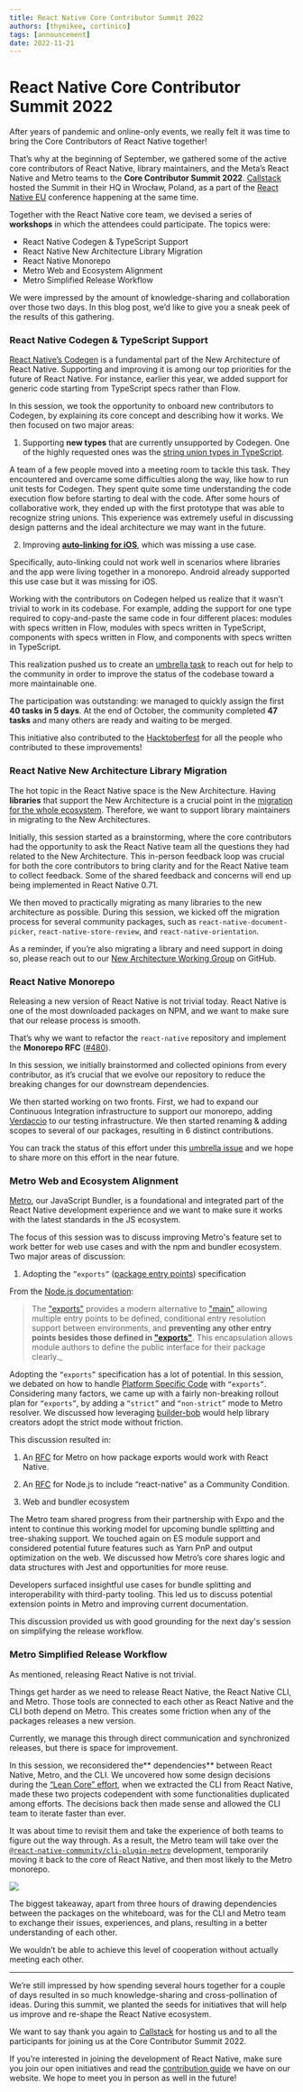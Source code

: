 ```yaml
---
title: React Native Core Contributor Summit 2022
authors: [thymikee, cortinico]
tags: [announcement]
date: 2022-11-21
---
```


# React Native Core Contributor Summit 2022

After years of pandemic and online-only events, we really felt it was time to bring the Core Contributors of React Native together!

That’s why at the beginning of September, we gathered some of the active core contributors of React Native, library maintainers, and the Meta’s React Native and Metro teams to the **Core Contributor Summit 2022**. [Callstack](https://www.callstack.com/) hosted the Summit in their HQ in Wrocław, Poland, as a part of the [React Native EU](https://www.react-native.eu/) conference happening at the same time.

Together with the React Native core team, we devised a series of **workshops** in which the attendees could participate. The topics were:

- ​​React Native Codegen & TypeScript Support
- ​​React Native New Architecture Library Migration
- ​​React Native Monorepo
- Metro Web and Ecosystem Alignment
- Metro Simplified Release Workflow

We were impressed by the amount of knowledge-sharing and collaboration over those two days. In this blog post, we’d like to give you a sneak peek of the results of this gathering.

<!--truncate-->

### React Native Codegen & TypeScript Support

[React Native’s Codegen](https://reactnative.dev/docs/the-new-architecture/pillars-codegen) is a fundamental part of the New Architecture of React Native. Supporting and improving it is among our top priorities for the future of React Native. For instance, earlier this year, we added support for generic code starting from TypeScript specs rather than Flow.

In this session, we took the opportunity to onboard new contributors to Codegen, by explaining its core concept and describing how it works. We then focused on two major areas:

1. Supporting **new types** that are currently unsupported by Codegen. One of the highly requested ones was the [string union types in TypeScript](https://github.com/Titozzz/react-native/tree/codegen-string-union).

A team of a few people moved into a meeting room to tackle this task. They encountered and overcame some difficulties along the way, like how to run unit tests for Codegen. They spent quite some time understanding the code execution flow before starting to deal with the code. After some hours of collaborative work, they ended up with the first prototype that was able to recognize string unions. This experience was extremely useful in discussing design patterns and the ideal architecture we may want in the future.

2. Improving **[auto-linking for iOS](https://github.com/facebook/react-native/pull/34580)**, which was missing a use case.

Specifically, auto-linking could not work well in scenarios where libraries and the app were living together in a monorepo. Android already supported this use case but it was missing for iOS.

Working with the contributors on Codegen helped us realize that it wasn’t trivial to work in its codebase. For example, adding the support for one type required to copy-and-paste the same code in four different places: modules with specs written in Flow, modules with specs written in TypeScript, components with specs written in Flow, and components with specs written in TypeScript.

This realization pushed us to create an [umbrella task](https://github.com/facebook/react-native/issues/34872) to reach out for help to the community in order to improve the status of the codebase toward a more maintainable one.

The participation was outstanding: we managed to quickly assign the first **40 tasks in 5 days**. At the end of October, the community completed **47 tasks** and many others are ready and waiting to be merged.

This initiative also contributed to the [Hacktoberfest](https://hacktoberfest.com/) for all the people who contributed to these improvements!

### ​​React Native New Architecture Library Migration

The hot topic in the React Native space is the New Architecture. Having **libraries** that support the New Architecture is a crucial point in the [migration for the whole ecosystem](https://reactnative.dev/blog/2022/06/16/resources-migrating-your-react-native-library-to-the-new-architecture). Therefore, we want to support library maintainers in migrating to the New Architectures.

Initially, this session started as a brainstorming, where the core contributors had the opportunity to ask the React Native team all the questions they had related to the New Architecture. This in-person feedback loop was crucial for both the core contributors to bring clarity and for the React Native team to collect feedback. Some of the shared feedback and concerns will end up being implemented in React Native 0.71.

We then moved to practically migrating as many libraries to the new architecture as possible. During this session, we kicked off the migration process for several community packages, such as `react-native-document-picker`, `react-native-store-review`, and `react-native-orientation`.

As a reminder, if you’re also migrating a library and need support in doing so, please reach out to our [New Architecture Working Group](https://github.com/reactwg/react-native-new-architecture) on GitHub.

### ​​React Native Monorepo

Releasing a new version of React Native is not trivial today. React Native is one of the most downloaded packages on NPM, and we want to make sure that our release process is smooth.

That’s why we want to refactor the `react-native` repository and implement the **Monorepo RFC** ([#480](https://github.com/react-native-community/discussions-and-proposals/pull/480)).

In this session, we initially brainstormed and collected opinions from every contributor, as it’s crucial that we evolve our repository to reduce the breaking changes for our downstream dependencies.

We then started working on two fronts. First, we had to expand our Continuous Integration infrastructure to support our monorepo, adding [Verdaccio](https://verdaccio.org/) to our testing infrastructure. We then started renaming & adding scopes to several of our packages, resulting in 6 distinct contributions.

You can track the status of this effort under this [umbrella issue](https://github.com/facebook/react-native/issues/34692) and we hope to share more on this effort in the near future.

### Metro Web and Ecosystem Alignment

[Metro](https://github.com/facebook/metro), our JavaScript Bundler, is a foundational and integrated part of the React Native development experience and we want to make sure it works with the latest standards in the JS ecosystem.

The focus of this session was to discuss improving Metro's feature set to work better for web use cases and with the npm and bundler ecosystem. Two major areas of discussion:

1. Adopting the `”exports”` ([package entry points](https://nodejs.org/api/packages.html#package-entry-points)) specification

From the [Node.js documentation](https://nodejs.org/api/packages.html#package-entry-points):

<!-- alex ignore clearly -->

> The ["exports"](https://nodejs.org/api/packages.html#exports) provides a modern alternative to ["main"](https://nodejs.org/api/packages.html#main) allowing multiple entry points to be defined, conditional entry resolution support between environments, and **preventing any other entry points besides those defined in ["exports"](https://nodejs.org/api/packages.html#exports)**. This encapsulation allows module authors to define the public interface for their package clearly.\_

Adopting the `“exports”` specification has a lot of potential. In this session, we debated on how to handle [Platform Specific Code](https://reactnative.dev/docs/platform-specific-code#platform-specific-extensions) with `“exports”`. Considering many factors, we came up with a fairly non-breaking rollout plan for `“exports”`, by adding a `“strict”` and `“non-strict”` mode to Metro resolver. We discussed how leveraging [builder-bob](https://github.com/callstack/react-native-builder-bob) would help library creators adopt the strict mode without friction.

This discussion resulted in:

1. An [RFC](https://github.com/react-native-community/discussions-and-proposals/pull/534) for Metro on how package exports would work with React Native.
2. An [RFC](https://github.com/nodejs/node/pull/45367) for Node.js to include “react-native” as a Community Condition.

3. Web and bundler ecosystem

The Metro team shared progress from their partnership with Expo and the intent to continue this working model for upcoming bundle splitting and tree-shaking support. We touched again on ES module support and considered potential future features such as Yarn PnP and output optimization on the web. We discussed how Metro’s core shares logic and data structures with Jest and opportunities for more reuse.

Developers surfaced insightful use cases for bundle splitting and interoperability with third-party tooling. This led us to discuss potential extension points in Metro and improving current documentation.

This discussion provided us with good grounding for the next day's session on simplifying the release workflow.

### Metro Simplified Release Workflow

As mentioned, releasing React Native is not trivial.

Things get harder as we need to release React Native, the React Native CLI, and Metro. Those tools are connected to each other as React Native and the CLI both depend on Metro. This creates some friction when any of the packages releases a new version.

Currently, we manage this through direct communication and synchronized releases, but there is space for improvement.

In this session, we reconsidered the** dependencies** between React Native, Metro, and the CLI. We uncovered how some design decisions during the [“Lean Core” effort](https://github.com/react-native-community/discussions-and-proposals/issues/6), when we extracted the CLI from React Native, made these two projects codependent with some functionalities duplicated among efforts. The decisions back then made sense and allowed the CLI team to iterate faster than ever.

It was about time to revisit them and take the experience of both teams to figure out the way through. As a result, the Metro team will take over the [`@react-native-community/cli-plugin-metro`](https://github.com/react-native-community/cli/tree/main/packages/cli-plugin-metro) development, temporarily moving it back to the core of React Native, and then most likely to the Metro monorepo.

![](/blog/assets/core-contributor-summit-2022.jpg)

The biggest takeaway, apart from three hours of drawing dependencies between the packages on the whiteboard, was for the CLI and Metro team to exchange their issues, experiences, and plans, resulting in a better understanding of each other.

We wouldn’t be able to achieve this level of cooperation without actually meeting each other.

---

We’re still impressed by how spending several hours together for a couple of days resulted in so much knowledge-sharing and cross-pollination of ideas. During this summit, we planted the seeds for initiatives that will help us improve and re-shape the React Native ecosystem.

We want to say thank you again to [Callstack](https://www.callstack.com/) for hosting us and to all the participants for joining us at the Core Contributor Summit 2022.

If you’re interested in joining the development of React Native, make sure you join our open initiatives and read the [contribution guide](https://reactnative.dev/contributing/overview) we have on our website. We hope to meet you in person as well in the future!
